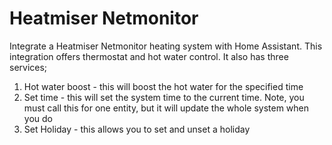 # Heatmiser Netmonitor
Integrate a Heatmiser Netmonitor heating system with Home Assistant.
This integration offers thermostat and hot water control. It also has three services;

1. Hot water boost - this will boost the hot water for the specified time
1. Set time - this will set the system time to the current time. Note, you must call this for one entity, but it will update the whole system when you do
1. Set Holiday - this allows you to set and unset a holiday
